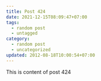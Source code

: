 ```yaml
---
title: Post 424
date: 2021-12-15T08:09:47+07:00
tags:
  - random post
  - untagged
category:
  - random post
  - uncategorized
updated: 2012-08-18T10:00:54+07:00
---
```

This is content of post 424